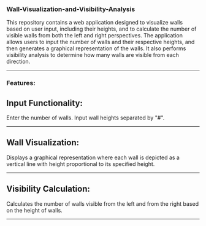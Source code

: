 ### Wall-Visualization-and-Visibility-Analysis

This repository contains a web application designed to visualize walls based on user input, including their heights, and to calculate the number of visible walls from both the left and right perspectives. The application allows users to input the number of walls and their respective heights, and then generates a graphical representation of the walls. It also performs visibility analysis to determine how many walls are visible from each direction.

---
### Features:

## Input Functionality:  
  
  Enter the number of walls.
  Input wall heights separated by "#".
  
---

## Wall Visualization:
  
  Displays a graphical representation where each wall is depicted as a vertical line with height proportional to its specified height.
  
---

## Visibility Calculation:
  
  Calculates the number of walls visible from the left and from the right based on the height of walls.
  
---
